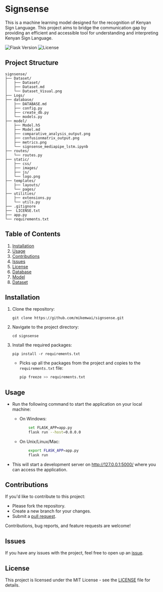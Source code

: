 # Signsense

This is a machine learning model designed for the recognition of Kenyan Sign Language. This project aims to bridge the communication gap by providing an efficient and accessible tool for understanding and interpreting Kenyan Sign Language.

![Flask Version](https://img.shields.io/badge/Flask-3.1%2B-blue)
![License](https://img.shields.io/badge/License-MIT-green)

## Project Structure

```
signsense/
├── Dataset/
│   ├── Dataset/
│   ├── Dataset.md
│   └── Dataset_Visual.png
├── Logs/
├── database/
│   ├── DATABASE.md
│   ├── config.py
│   ├── create_db.py
│   └── models.py
├── model/
│   ├── Model.h5
│   ├── Model.md
│   ├── comparative_analysis_output.png
│   ├── confusionmatrix_output.png
│   ├── metrics.png
│   └── signsense_mediapipe_lstm.ipynb
├── routes/
│   └── routes.py
├── static/
│   ├── css/
│   ├── images/
│   ├── js/
│   └── logo.png
├── templates/
│   ├── layouts/
│   └── pages/
├── utilities/
│   ├── extensions.py
│   └── utils.py
├── .gitignore
├──  LICENSE.txt
├── app.py
└── requirements.txt
```

## Table of Contents

1. [Installation](#installation)
2. [Usage](#usage)
3. [Contributions](#contributions)
4. [Issues](#issues)
5. [License](#license)
6. [Database](./database/DATABASE.md)
7. [Model](./model/Model.md)
8. [Dataset](./Dataset/Dataset.md)

## Installation

1. Clone the repository:
    ```
    git clone https://github.com/mikemwai/signsense.git
    ```
2. Navigate to the project directory:
    ```
    cd signsense
    ```
3. Install the required packages:
    ```
    pip install -r requirements.txt
    ```

    - Picks up all the packages from the project and copies to the `requirements.txt` file:
      
        ```sh
        pip freeze >> requirements.txt
        ```

## Usage

- Run the following command to start the application on your local machine:

  - On Windows:

    ```sh
        set FLASK_APP=app.py
        flask run --host=0.0.0.0
    ```

  - On Unix/Linux/Mac:

    ```sh
        export FLASK_APP=app.py
        flask run
    ```

- This will start a development server on http://127.0.0.1:5000/ where you can access the application.

## Contributions

If you'd like to contribute to this project:

- Please fork the repository.
- Create a new branch for your changes.
- Submit a [pull request](https://github.com/mikemwai/signsense/pulls).

Contributions, bug reports, and feature requests are welcome!

## Issues

If you have any issues with the project, feel free to open up an [issue](https://github.com/mikemwai/signsense/issues).

## License

This project is licensed under the MIT License - see the [LICENSE](LICENSE.txt) file for details.

